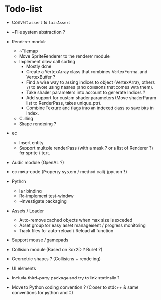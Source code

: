 # Todo-list

- Convert `assert` to `lairAssert`
- ~File system abstraction ?
- Renderer module
  - ~Tilemap
  - Move SpriteRenderer to the renderer module
  - Implement draw call sorting
    * Mostly done
    - Create a VertexArray class that combines VertexFormat and VertexBuffer ?
    - Find a wise way to assing indices to object (VertexArray, others ?) to
      avoid using hashes (and collisions that comes with them).
    - Take shader parameters into account to generate Indices ?
    - Add support for custom shader parameters (Move shaderParam list to
      RenderPass, takes unique_ptr).
    - Combine Texture and flags into an indexed class to save bits in Index.
  - Culling
  - Shape rendering ?
- ec
  - Insert entity
  - Support multiple renderPass (with a mask ? or a list of Renderer ?) for
    sprite / text.
- Audio module (OpenAL ?)
- ec meta-code (Property system / method call) (python ?)
- Python
  - lair binding
  - Re-implement test-window
  - ~Investigate packaging
- Assets / Loader
  - Auto-remove cached objects when max size is exceded
  - Asset group for easy asset management / progress monitoring
  - Track files for auto-reload / Reload all function
- Support mouse / gamepads
- Collision module (Based on Box2D ? Bullet ?)
- Geometric shapes ? (Collisions + rendering)
- UI elements
- Include third-party package and try to link statically ?


- Move to Python coding convention ? (Closer to stdc++ & same conventions for python and C)
